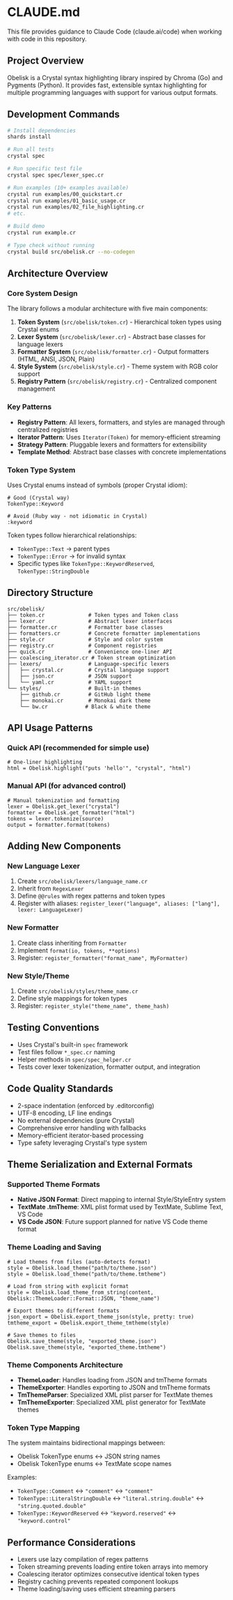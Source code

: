# CLAUDE.md

This file provides guidance to Claude Code (claude.ai/code) when working with code in this repository.

## Project Overview

Obelisk is a Crystal syntax highlighting library inspired by Chroma (Go) and Pygments (Python). It provides fast, extensible syntax highlighting for multiple programming languages with support for various output formats.

## Development Commands

```bash
# Install dependencies
shards install

# Run all tests
crystal spec

# Run specific test file
crystal spec spec/lexer_spec.cr

# Run examples (10+ examples available)
crystal run examples/00_quickstart.cr
crystal run examples/01_basic_usage.cr
crystal run examples/02_file_highlighting.cr
# etc.

# Build demo
crystal run example.cr

# Type check without running
crystal build src/obelisk.cr --no-codegen
```

## Architecture Overview

### Core System Design

The library follows a modular architecture with five main components:

1. **Token System** (`src/obelisk/token.cr`) - Hierarchical token types using Crystal enums
2. **Lexer System** (`src/obelisk/lexer.cr`) - Abstract base classes for language lexers
3. **Formatter System** (`src/obelisk/formatter.cr`) - Output formatters (HTML, ANSI, JSON, Plain)
4. **Style System** (`src/obelisk/style.cr`) - Theme system with RGB color support
5. **Registry Pattern** (`src/obelisk/registry.cr`) - Centralized component management

### Key Patterns

- **Registry Pattern**: All lexers, formatters, and styles are managed through centralized registries
- **Iterator Pattern**: Uses `Iterator(Token)` for memory-efficient streaming
- **Strategy Pattern**: Pluggable lexers and formatters for extensibility
- **Template Method**: Abstract base classes with concrete implementations

### Token Type System

Uses Crystal enums instead of symbols (proper Crystal idiom):
```crystal
# Good (Crystal way)
TokenType::Keyword

# Avoid (Ruby way - not idiomatic in Crystal)
:keyword
```

Token types follow hierarchical relationships:
- `TokenType::Text` → parent types
- `TokenType::Error` → for invalid syntax
- Specific types like `TokenType::KeywordReserved`, `TokenType::StringDouble`

## Directory Structure

```
src/obelisk/
├── token.cr              # Token types and Token class
├── lexer.cr              # Abstract lexer interfaces  
├── formatter.cr          # Formatter base classes
├── formatters.cr         # Concrete formatter implementations
├── style.cr              # Style and color system
├── registry.cr           # Component registries
├── quick.cr              # Convenience one-liner API
├── coalescing_iterator.cr # Token stream optimization
├── lexers/               # Language-specific lexers
│   ├── crystal.cr        # Crystal language support
│   ├── json.cr           # JSON support
│   └── yaml.cr           # YAML support
└── styles/               # Built-in themes
    ├── github.cr         # GitHub light theme
    ├── monokai.cr        # Monokai dark theme
    └── bw.cr            # Black & white theme
```

## API Usage Patterns

### Quick API (recommended for simple use)
```crystal
# One-liner highlighting
html = Obelisk.highlight("puts 'hello'", "crystal", "html")
```

### Manual API (for advanced control)
```crystal
# Manual tokenization and formatting
lexer = Obelisk.get_lexer("crystal")
formatter = Obelisk.get_formatter("html")
tokens = lexer.tokenize(source)
output = formatter.format(tokens)
```

## Adding New Components

### New Language Lexer
1. Create `src/obelisk/lexers/language_name.cr`
2. Inherit from `RegexLexer`
3. Define `@@rules` with regex patterns and token types
4. Register with aliases: `register_lexer("language", aliases: ["lang"], lexer: LanguageLexer)`

### New Formatter
1. Create class inheriting from `Formatter`
2. Implement `format(io, tokens, **options)`
3. Register: `register_formatter("format_name", MyFormatter)`

### New Style/Theme
1. Create `src/obelisk/styles/theme_name.cr`
2. Define style mappings for token types
3. Register: `register_style("theme_name", theme_hash)`

## Testing Conventions

- Uses Crystal's built-in `spec` framework
- Test files follow `*_spec.cr` naming
- Helper methods in `spec/spec_helper.cr`
- Tests cover lexer tokenization, formatter output, and integration

## Code Quality Standards

- 2-space indentation (enforced by .editorconfig)
- UTF-8 encoding, LF line endings
- No external dependencies (pure Crystal)
- Comprehensive error handling with fallbacks
- Memory-efficient iterator-based processing
- Type safety leveraging Crystal's type system

## Theme Serialization and External Formats

### Supported Theme Formats

- **Native JSON Format**: Direct mapping to internal Style/StyleEntry system
- **TextMate .tmTheme**: XML plist format used by TextMate, Sublime Text, VS Code
- **VS Code JSON**: Future support planned for native VS Code theme format

### Theme Loading and Saving

```crystal
# Load themes from files (auto-detects format)
style = Obelisk.load_theme("path/to/theme.json")
style = Obelisk.load_theme("path/to/theme.tmtheme")

# Load from string with explicit format
style = Obelisk.load_theme_from_string(content, Obelisk::ThemeLoader::Format::JSON, "theme_name")

# Export themes to different formats
json_export = Obelisk.export_theme_json(style, pretty: true)
tmtheme_export = Obelisk.export_theme_tmtheme(style)

# Save themes to files
Obelisk.save_theme(style, "exported_theme.json")
Obelisk.save_theme(style, "exported_theme.tmtheme")
```

### Theme Components Architecture

- **ThemeLoader**: Handles loading from JSON and tmTheme formats
- **ThemeExporter**: Handles exporting to JSON and tmTheme formats  
- **TmThemeParser**: Specialized XML plist parser for TextMate themes
- **TmThemeExporter**: Specialized XML plist generator for TextMate themes

### Token Type Mapping

The system maintains bidirectional mappings between:
- Obelisk TokenType enums ↔ JSON string names
- Obelisk TokenType enums ↔ TextMate scope names

Examples:
- `TokenType::Comment` ↔ `"comment"` ↔ `"comment"`
- `TokenType::LiteralStringDouble` ↔ `"literal.string.double"` ↔ `"string.quoted.double"`
- `TokenType::KeywordReserved` ↔ `"keyword.reserved"` ↔ `"keyword.control"`

## Performance Considerations

- Lexers use lazy compilation of regex patterns
- Token streaming prevents loading entire token arrays into memory
- Coalescing iterator optimizes consecutive identical token types
- Registry caching prevents repeated component lookups
- Theme loading/saving uses efficient streaming parsers